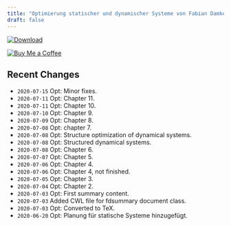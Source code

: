 ```yaml
---
title: "Optimierung statischer und dynamischer Systeme von Fabian Damken (deutsch)"
draft: false
---
```


[![Download](/download.png)](opt-summary.pdf)

[![Buy Me a Coffee](/kofi.png)](https://ko-fi.com/fdamken)

## Recent Changes
- `2020-07-15` Opt: Minor fixes.
- `2020-07-11` Opt: Chapter 11.
- `2020-07-11` Opt: Chapter 10.
- `2020-07-10` Opt: Chapter 9.
- `2020-07-09` Opt: Chapter 8.
- `2020-07-08` Opt: chapter 7.
- `2020-07-08` Opt: Structure optimization of dynamical systems.
- `2020-07-08` Opt: Structured dynamical systems.
- `2020-07-08` Opt: Chapter 6.
- `2020-07-07` Opt: Chapter 5.
- `2020-07-06` Opt: Chapter 4.
- `2020-07-06` Opt: Chapter 4, not finished.
- `2020-07-05` Opt: Chapter 3.
- `2020-07-04` Opt: Chapter 2.
- `2020-07-03` Opt: First summary content.
- `2020-07-03` Added CWL file for fdsummary document class.
- `2020-07-03` Opt: Converted to TeX.
- `2020-06-20` Opt: Planung für statische Systeme hinzugefügt.
